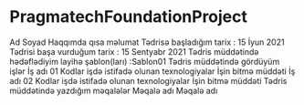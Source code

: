 # PragmatechFoundationProject
Ad Soyad
Haqqımda qısa məlumat
Tədrisə başladığım tarix : 15 İyun 2021
Tədrisi başa vurduğum tarix : 15 Sentyabr 2021
Tədris müddətində hədəflədiyim layihə şablon(ları) :Sablon01
Tədris müddətində gördüyüm işlər
İş adı 01
Kodlar
işdə istifadə olunan texnologiyalar
İşin bitmə müddəti
İş adı 02
Kodlar
işdə istifadə olunan texnologiyalar
İşin bitmə müddəti
Tədris müddətində yazdığım məqalələr
Məqalə adı
Məqalə adı
